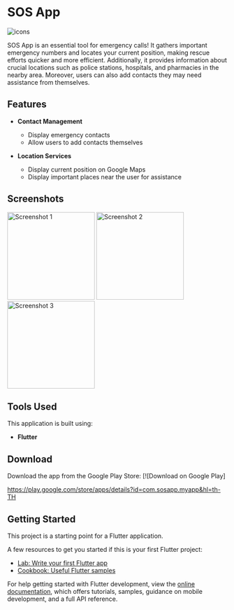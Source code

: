 # SOS App

![icons](https://github.com/Nattanan-Petchsuk026/SOS-Safeguard/assets/122779638/bb6fe718-1bc9-4b10-a093-d2ee108c9528)

SOS App is an essential tool for emergency calls! It gathers important emergency numbers and locates your current position, making rescue efforts quicker and more efficient. Additionally, it provides information about crucial locations such as police stations, hospitals, and pharmacies in the nearby area. Moreover, users can also add contacts they may need assistance from themselves.

## Features

- **Contact Management**
  - Display emergency contacts
  - Allow users to add contacts themselves
  
- **Location Services**
  - Display current position on Google Maps
  - Display important places near the user for assistance

## Screenshots

<img src="https://github.com/Nattanan-Petchsuk026/SOS-Safeguard/assets/122779638/0d3dd2b1-74bb-4ee8-8b36-7bda98aa522a" alt="Screenshot 1" width="200">
<img src="https://github.com/Nattanan-Petchsuk026/SOS-Safeguard/assets/122779638/1216ac84-8a29-4991-ba87-cc3c7a7cf61a" alt="Screenshot 2" width="200">
<img src="https://github.com/Nattanan-Petchsuk026/SOS-Safeguard/assets/122779638/dc8670e1-bf1d-4836-8ae3-f76c9bbc1a50" alt="Screenshot 3" width="200">

## Tools Used

This application is built using:
- **Flutter**

## Download

Download the app from the Google Play Store:
[![Download on Google Play]

https://play.google.com/store/apps/details?id=com.sosapp.myapp&hl=th-TH


## Getting Started

This project is a starting point for a Flutter application.

A few resources to get you started if this is your first Flutter project:

- [Lab: Write your first Flutter app](https://docs.flutter.dev/get-started/codelab)
- [Cookbook: Useful Flutter samples](https://docs.flutter.dev/cookbook)

For help getting started with Flutter development, view the
[online documentation](https://docs.flutter.dev/), which offers tutorials,
samples, guidance on mobile development, and a full API reference.
